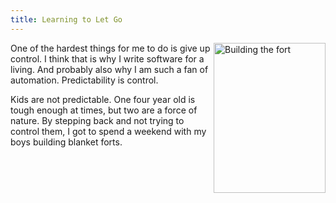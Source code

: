 ```yaml
---
title: Learning to Let Go
---
```


<div style="float: right;"><a href="http://www.flickr.com/photos/rayners/5513566973/" title="Building the fort by rayners, on Flickr"><img src="http://farm6.static.flickr.com/5255/5513566973_e1da7132f8_m.jpg" width="179" height="240" alt="Building the fort" /></a></div>

One of the hardest things for me to do is give up control. I think that is why I write software for a living. And probably also why I am such a fan of automation. Predictability is control.

Kids are not predictable. One four year old is tough enough at times, but two are a force of nature. By stepping back and not trying to control them, I got to spend a weekend with my boys building blanket forts.

